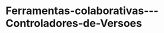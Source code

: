 Ferramentas-colaborativas---Controladores-de-Versoes
====================================================